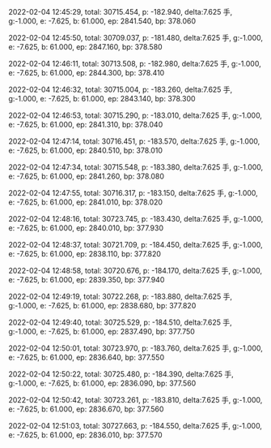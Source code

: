 2022-02-04 12:45:29, total: 30715.454, p: -182.940, delta:7.625 手, g:-1.000, e: -7.625, b: 61.000, ep: 2841.540, bp: 378.060

2022-02-04 12:45:50, total: 30709.037, p: -181.480, delta:7.625 手, g:-1.000, e: -7.625, b: 61.000, ep: 2847.160, bp: 378.580

2022-02-04 12:46:11, total: 30713.508, p: -182.980, delta:7.625 手, g:-1.000, e: -7.625, b: 61.000, ep: 2844.300, bp: 378.410

2022-02-04 12:46:32, total: 30715.004, p: -183.260, delta:7.625 手, g:-1.000, e: -7.625, b: 61.000, ep: 2843.140, bp: 378.300

2022-02-04 12:46:53, total: 30715.290, p: -183.010, delta:7.625 手, g:-1.000, e: -7.625, b: 61.000, ep: 2841.310, bp: 378.040

2022-02-04 12:47:14, total: 30716.451, p: -183.570, delta:7.625 手, g:-1.000, e: -7.625, b: 61.000, ep: 2840.510, bp: 378.010

2022-02-04 12:47:34, total: 30715.548, p: -183.380, delta:7.625 手, g:-1.000, e: -7.625, b: 61.000, ep: 2841.260, bp: 378.080

2022-02-04 12:47:55, total: 30716.317, p: -183.150, delta:7.625 手, g:-1.000, e: -7.625, b: 61.000, ep: 2841.010, bp: 378.020

2022-02-04 12:48:16, total: 30723.745, p: -183.430, delta:7.625 手, g:-1.000, e: -7.625, b: 61.000, ep: 2840.010, bp: 377.930

2022-02-04 12:48:37, total: 30721.709, p: -184.450, delta:7.625 手, g:-1.000, e: -7.625, b: 61.000, ep: 2838.110, bp: 377.820

2022-02-04 12:48:58, total: 30720.676, p: -184.170, delta:7.625 手, g:-1.000, e: -7.625, b: 61.000, ep: 2839.350, bp: 377.940

2022-02-04 12:49:19, total: 30722.268, p: -183.880, delta:7.625 手, g:-1.000, e: -7.625, b: 61.000, ep: 2838.680, bp: 377.820

2022-02-04 12:49:40, total: 30725.529, p: -184.510, delta:7.625 手, g:-1.000, e: -7.625, b: 61.000, ep: 2837.490, bp: 377.750

2022-02-04 12:50:01, total: 30723.970, p: -183.760, delta:7.625 手, g:-1.000, e: -7.625, b: 61.000, ep: 2836.640, bp: 377.550

2022-02-04 12:50:22, total: 30725.480, p: -184.390, delta:7.625 手, g:-1.000, e: -7.625, b: 61.000, ep: 2836.090, bp: 377.560

2022-02-04 12:50:42, total: 30723.261, p: -183.810, delta:7.625 手, g:-1.000, e: -7.625, b: 61.000, ep: 2836.670, bp: 377.560

2022-02-04 12:51:03, total: 30727.663, p: -184.550, delta:7.625 手, g:-1.000, e: -7.625, b: 61.000, ep: 2836.010, bp: 377.570